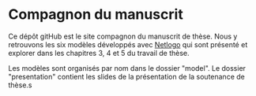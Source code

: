 # Compagnon du manuscrit
Ce dépôt gitHub est le site compagnon du manuscrit de thèse. Nous y retrouvons les six modèles développés avec [Netlogo](https://ccl.northwestern.edu/netlogo/) qui sont présenté et explorer dans les chapitres 3, 4 et 5 du travail de thèse.

Les modèles sont organisés par nom dans le dossier "model". Le dossier "presentation" contient les slides de la présentation de la soutenance de thèse.s

